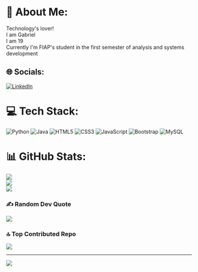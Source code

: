 # 💫 About Me:
Technology's lover!<br>I am Gabriel<br>I am 19<br>Currently I'm FIAP's student in the first semester of analysis and systems development


## 🌐 Socials:
[![LinkedIn](https://img.shields.io/badge/LinkedIn-%230077B5.svg?logo=linkedin&logoColor=white)](https://linkedin.com/in/https://www.linkedin.com/in/gabriel-girami-646715209/) 

# 💻 Tech Stack:
![Python](https://img.shields.io/badge/python-3670A0?style=for-the-badge&logo=python&logoColor=ffdd54) ![Java](https://img.shields.io/badge/java-%23ED8B00.svg?style=for-the-badge&logo=java&logoColor=white) ![HTML5](https://img.shields.io/badge/html5-%23E34F26.svg?style=for-the-badge&logo=html5&logoColor=white) ![CSS3](https://img.shields.io/badge/css3-%231572B6.svg?style=for-the-badge&logo=css3&logoColor=white) ![JavaScript](https://img.shields.io/badge/javascript-%23323330.svg?style=for-the-badge&logo=javascript&logoColor=%23F7DF1E) ![Bootstrap](https://img.shields.io/badge/bootstrap-%23563D7C.svg?style=for-the-badge&logo=bootstrap&logoColor=white) ![MySQL](https://img.shields.io/badge/mysql-%2300f.svg?style=for-the-badge&logo=mysql&logoColor=white)
# 📊 GitHub Stats:
![](https://github-readme-stats.vercel.app/api?username=gabrielgirami2&theme=dark&hide_border=false&include_all_commits=true&count_private=true)<br/>
![](https://github-readme-streak-stats.herokuapp.com/?user=gabrielgirami2&theme=dark&hide_border=false)<br/>
![](https://github-readme-stats.vercel.app/api/top-langs/?username=gabrielgirami2&theme=dark&hide_border=false&include_all_commits=true&count_private=true&layout=compact)

### ✍️ Random Dev Quote
![](https://quotes-github-readme.vercel.app/api?type=horizontal&theme=tokyonight)

### 🔝 Top Contributed Repo
![](https://github-contributor-stats.vercel.app/api?username=gabrielgirami2&limit=5&theme=dark&combine_all_yearly_contributions=true)

---
[![](https://visitcount.itsvg.in/api?id=gabrielgirami2&icon=2&color=1)](https://visitcount.itsvg.in)

<!-- Proudly created with GPRM ( https://gprm.itsvg.in ) -->
